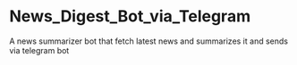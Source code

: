 # News_Digest_Bot_via_Telegram
A news summarizer bot that fetch latest news and summarizes it and sends via telegram bot
